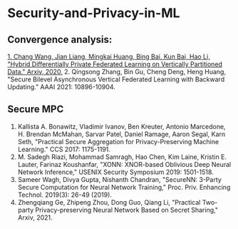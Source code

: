 # Security-and-Privacy-in-ML

## Convergence analysis:

[1. Chang Wang, Jian Liang, Mingkai Huang, Bing Bai, Kun Bai, Hao Li, "Hybrid Differentially Private Federated Learning on Vertically Partitioned Data." Arxiv, 2020.](https://arxiv.org/abs/2009.02763)
2. Qingsong Zhang, Bin Gu, Cheng Deng, Heng Huang, "Secure Bilevel Asynchronous Vertical Federated Learning with Backward Updating." AAAI 2021: 10896-10904.

## Secure MPC
1. Kallista A. Bonawitz, Vladimir Ivanov, Ben Kreuter, Antonio Marcedone, H. Brendan McMahan, Sarvar Patel, Daniel Ramage, Aaron Segal, Karn Seth, "Practical Secure Aggregation for Privacy-Preserving Machine Learning." CCS 2017: 1175-1191.
2. M. Sadegh Riazi, Mohammad Samragh, Hao Chen, Kim Laine, Kristin E. Lauter, Farinaz Koushanfar, "XONN: XNOR-based Oblivious Deep Neural Network Inference," USENIX Security Symposium 2019: 1501-1518.
3. Sameer Wagh, Divya Gupta, Nishanth Chandran, "SecureNN: 3-Party Secure Computation for Neural Network Training," Proc. Priv. Enhancing Technol. 2019(3): 26-49 (2019).
4. Zhengqiang Ge, Zhipeng Zhou, Dong Guo, Qiang Li, "Practical Two-party Privacy-preserving Neural Network Based on Secret Sharing," Arxiv, 2021.
